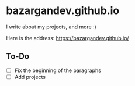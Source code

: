 # bazargandev.github.io

I write about my projects, and more :)

Here is the address: <a href="https://bazargandev.github.io/">https://bazargandev.github.io/</a>

## To-Do
- [ ] Fix the beginning of the paragraphs
- [ ] Add projects
